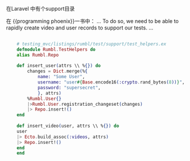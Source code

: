 在Laravel 中有个support目录

在 {{programming phoenix}}一书中：
...
To do so, we need to be able to rapidly create video and user records to support our tests.
...

~~~ ex
    
    # testing_mvc/listings/rumbl/test/support/test_helpers.ex
    defmodule Rumbl.TestHelpers do
    alias Rumbl.Repo
    
    def insert_user(attrs \\ %{}) do
        changes = Dict.merge(%{
            name: "Some User",
            username: "user#{Base.encode16(:crypto.rand_bytes(8))}",
            password: "supersecret",
            }, attrs)
        %Rumbl.User{}
        |>Rumbl.User.registration_changeset(changes)
        |> Repo.insert!()
    end
    
    def insert_video(user, attrs \\ %{}) do
    user 
    |> Ecto.build_assoc(:videos, attrs)
    |> Repo.insert!()
    end
    end

~~~